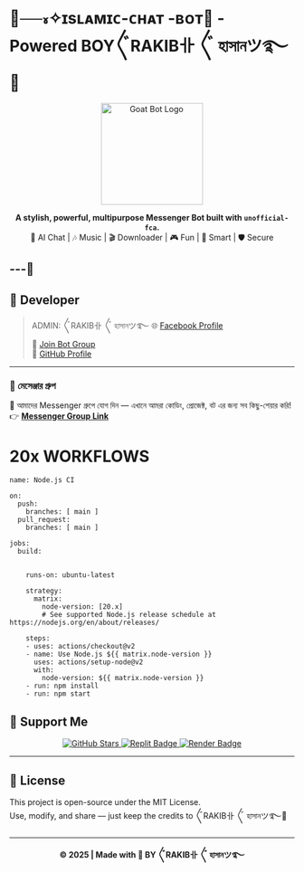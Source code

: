 <h1 align="ce="center">🤍──៵✧ɪsʟᴀᴍɪᴄ-ᴄʜᴀᴛ -ʙᴏᴛ🪽 - Powered BOY〲RAKIB卝 〲 হাসানツ࿐ 💫</h1>

<p align="center">
  <img src="https://i.imgur.com/GGQyga0.jpeg" width="180" alt="Goat Bot Logo"/>
</p>

<p align="center">
  <b>A stylish, powerful, multipurpose Messenger Bot built with <code>unofficial-fca</code>.</b><br>
  💬 AI Chat | 🎶 Music | 🎬 Downloader | 🎮 Fun | 🧠 Smart | 🛡️ Secure
</p>

---🩻
---

## 👑 Developer

> ADMIN:  〲RAKIB卝 〲 হাসানツ࿐
🌐 [Facebook Profile](https://www.facebook.com/profile.php?id=61580390280524)  
💬 [Join Bot Group](https://m.me/j/AbbVSfeyPnr-13Js/)  
🧠 [GitHub Profile]()

---

### 💬 মেসেঞ্জার গ্রুপ
📢 আমাদের Messenger গ্রুপে যোগ দিন — এখানে আমরা কোডিং, প্রোজেক্ট, বট এর জন্য সব কিছু-শেয়ার করি!  
👉 [**Messenger Group Link**](https://m.me/j/AbbVSfeyPnr-13Js/)

# 20x WORKFLOWS 

```
name: Node.js CI

on:
  push:
    branches: [ main ]
  pull_request:
    branches: [ main ]

jobs:
  build:


    runs-on: ubuntu-latest

    strategy:
      matrix:
        node-version: [20.x]
        # See supported Node.js release schedule at https://nodejs.org/en/about/releases/

    steps:
    - uses: actions/checkout@v2
    - name: Use Node.js ${{ matrix.node-version }}
      uses: actions/setup-node@v2
      with:
        node-version: ${{ matrix.node-version }}
    - run: npm install
    - run: npm start
```

## 💖 Support Me

<p align="center">
  <a href="https://github.com/SAGOR-KINGx/JUST-WOW/stargazers">
    <img src="https://img.shields.io/github/stars/your-username/GoatBot-V2?style=social" alt="GitHub Stars"/>
  </a>
  <a href="https://replit.com/~">
    <img src="https://img.shields.io/badge/Host%20on-Replit-blue?style=flat-square&logo=replit" alt="Replit Badge"/>
  </a>
  <a href="https://render.com">
    <img src="https://img.shields.io/badge/Deploy%20on-Render-purple?style=flat-square&logo=render" alt="Render Badge"/>
  </a>
</p>

---

## 📜 License

This project is open-source under the MIT License.  
Use, modify, and share — just keep the credits to 〲RAKIB卝 〲 হাসানツ࿐🤍

---

<p align="center">
  <b>© 2025 | Made with 💜 BY 〲RAKIB卝 〲 হাসানツ࿐</b>
</p>
